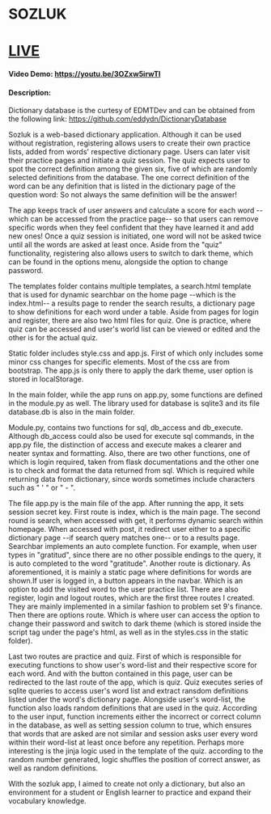 # SOZLUK
# [LIVE](https://whateverdat.pythonanywhere.com/)
#### Video Demo:  <https://youtu.be/3OZxw5irwTI>
#### Description:
Dictionary database is the curtesy of EDMTDev and can be obtained from the following link:
    https://github.com/eddydn/DictionaryDatabase

Sozluk is a web-based dictionary application. Although it can be used without registration, registering allows users to create their own practice lists, added from words' respective dictionary page. Users can later visit their practice pages and initiate a quiz session. The quiz expects user to spot the correct definition among the given six, five of which are randomly selected definitions from the database. The one correct definition of the word can be any definition that is listed in the dictionary page of the question word: So not always the same definition will be the answer!

The app keeps track of user answers and calculate a score for each word --which can be accessed from the practice page-- so that users can remove specific words when they feel confident that they have learned it and add new ones! Once a quiz session is initiated, one word will not be asked twice until all the words are asked at least once. Aside from the "quiz" functionality, registering also allows users to switch to dark theme, which can be found in the options menu, alongside the option to change password.

The templates folder contains multiple templates, a search.html template that is used for dynamic searchbar on the home page --which is the index.html-- a results page to render the search results, a dictionary page to show definitions for each word under a table. Aside from pages for login and register, there are also two html files for quiz. One is practice, where quiz can be accessed and user's world list can be viewed or edited and the other is for the actual quiz.

Static folder includes style.css and app.js. First of which only includes some minor css changes for specific elements. Most of the css are from bootstrap. The app.js is only there to apply the dark theme, user option is stored in localStorage.

In the main folder, while the app runs on app.py, some functions are defined in the module.py as well. The library used for database is sqlite3 and its file database.db is also in the main folder.

Module.py, contains two functions for sql, db_access and db_execute. Although db_access could also be used for execute sql commands, in the app.py file, the distinction of access and execute makes a clearer and neater syntax and formatting. Also, there are two other functions, one of which is login required, taken from flask documentations and the other one is to check and format the data returned from sql. Which is required while returning data from dictionary, since words sometimes include characters such as " ' " or " - ".

The file app.py is the main file of the app. After running the app, it sets session secret key. First route is index, which is the main page. The second round is search, when accessed with get, it performs dynamic search within homepage. When accessed with post, it redirect user either to a specific dictionary page --if search query matches one-- or to a results page. Searchbar implements an auto complete function. For example, when user types in "gratitud", since there are no other possible endings to the query, it is auto completed to the word "gratitude". Another route is dictionary. As aforementioned, it is mainly a static page where definitions for words are shown.If user is logged in, a button appears in the navbar. Which is an option to add the visited word to the user practice list. There are also register, login and logout routes, which are the first three routes I created. They are mainly implemented in a similar fashion to problem set 9's finance. Then there are options route. Which is where user can access the option to change their password and switch to dark theme (which is stored inside the script tag under the page's html, as well as in the styles.css in the static folder).

Last two routes are practice and quiz. First of which is responsible for executing functions to show user's word-list and their respective score for each word. And with the button contained in this page, user can be redirected to the last route of the app, which is quiz. Quiz executes series of sqlite queries to access user's word list and extract ransdom definitions listed under the word's dictionary page. Alongside user's word-list, the function also loads random definitions that are used in the quiz. According to the user input, function increments either the incorrect or correct column in the database, as well as setting session column to true, which ensures that words that are asked are not similar and session asks user every word within their word-list at least once before any repetition. Perhaps more interesting is the jinja logic used in the template of the quiz. according to the random number generated, logic shuffles the position of correct answer, as well as random definitions.

With the sozluk app, I aimed to create not only a dictionary, but also an environment for a student or English learner to practice and expand their vocabulary knowledge.
